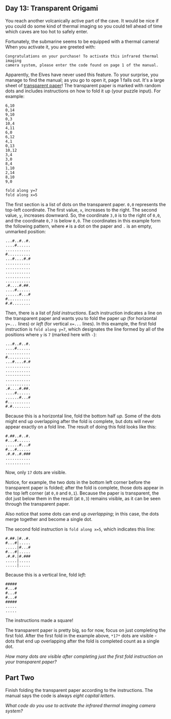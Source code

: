 ## Day 13: Transparent Origami

You reach another volcanically active part of the cave. It would be nice if you could do some kind of thermal imaging so you could tell ahead of time which caves are too hot to safely enter.


Fortunately, the submarine seems to be equipped with a thermal camera! When you activate it, you are greeted with:



```
Congratulations on your purchase! To activate this infrared thermal imaging
camera system, please enter the code found on page 1 of the manual.

```

Apparently, the Elves have never used this feature. To your surprise, you manage to find the manual; as you go to open it, page 1 falls out. It's a large sheet of [transparent paper](https://en.wikipedia.org/wiki/Transparency_(projection))! The transparent paper is marked with random dots and includes instructions on how to fold it up (your puzzle input). For example:



```
6,10
0,14
9,10
0,3
10,4
4,11
6,0
6,12
4,1
0,13
10,12
3,4
3,0
8,4
1,10
2,14
8,10
9,0

fold along y=7
fold along x=5

```

The first section is a list of dots on the transparent paper. `0,0` represents the top-left coordinate. The first value, `x`, increases to the right. The second value, `y`, increases downward. So, the coordinate `3,0` is to the right of `0,0`, and the coordinate `0,7` is below `0,0`. The coordinates in this example form the following pattern, where `#` is a dot on the paper and `.` is an empty, unmarked position:



```
...#..#..#.
....#......
...........
#..........
...#....#.#
...........
...........
...........
...........
...........
.#....#.##.
....#......
......#...#
#..........
#.#........

```

Then, there is a list of *fold instructions*. Each instruction indicates a line on the transparent paper and wants you to fold the paper *up* (for horizontal `y=...` lines) or *left* (for vertical `x=...` lines). In this example, the first fold instruction is `fold along y=7`, which designates the line formed by all of the positions where `y` is `7` (marked here with `-`):



```
...#..#..#.
....#......
...........
#..........
...#....#.#
...........
...........
-----------
...........
...........
.#....#.##.
....#......
......#...#
#..........
#.#........

```

Because this is a horizontal line, fold the bottom half *up*. Some of the dots might end up overlapping after the fold is complete, but dots will never appear exactly on a fold line. The result of doing this fold looks like this:



```
#.##..#..#.
#...#......
......#...#
#...#......
.#.#..#.###
...........
...........

```

Now, only `17` dots are visible.


Notice, for example, the two dots in the bottom left corner before the transparent paper is folded; after the fold is complete, those dots appear in the top left corner (at `0,0` and `0,1`). Because the paper is transparent, the dot just below them in the result (at `0,3`) remains visible, as it can be seen through the transparent paper.


Also notice that some dots can end up *overlapping*; in this case, the dots merge together and become a single dot.


The second fold instruction is `fold along x=5`, which indicates this line:



```
#.##.|#..#.
#...#|.....
.....|#...#
#...#|.....
.#.#.|#.###
.....|.....
.....|.....

```

Because this is a vertical line, fold *left*:



```
#####
#...#
#...#
#...#
#####
.....
.....

```

The instructions made a square!


The transparent paper is pretty big, so for now, focus on just completing the first fold. After the first fold in the example above, `*17*` dots are visible - dots that end up overlapping after the fold is completed count as a single dot.


*How many dots are visible after completing just the first fold instruction on your transparent paper?*


## Part Two

Finish folding the transparent paper according to the instructions. The manual says the code is always *eight capital letters*.


*What code do you use to activate the infrared thermal imaging camera system?*


